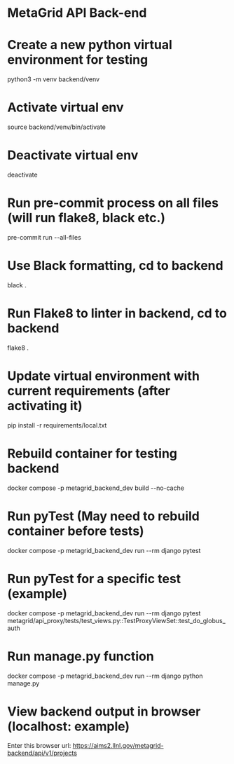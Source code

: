 # MetaGrid API Back-end

# Create a new python virtual environment for testing
python3 -m venv backend/venv

# Activate virtual env
source backend/venv/bin/activate

# Deactivate virtual env
deactivate

# Run pre-commit process on all files (will run flake8, black etc.)
pre-commit run --all-files

# Use Black formatting, cd to backend
black .

# Run Flake8 to linter in backend, cd to backend
flake8 .

# Update virtual environment with current requirements (after activating it)
pip install -r requirements/local.txt

# Rebuild container for testing backend
docker compose -p metagrid_backend_dev build --no-cache

# Run pyTest (May need to rebuild container before tests)
docker compose -p metagrid_backend_dev run --rm django pytest

# Run pyTest for a specific test (example)
docker compose -p metagrid_backend_dev run --rm django pytest metagrid/api_proxy/tests/test_views.py::TestProxyViewSet::test_do_globus_auth

# Run manage.py function
docker compose -p metagrid_backend_dev run --rm django python manage.py <function>

# View backend output in browser (localhost: example)

Enter this browser url: https://aims2.llnl.gov/metagrid-backend/api/v1/projects
